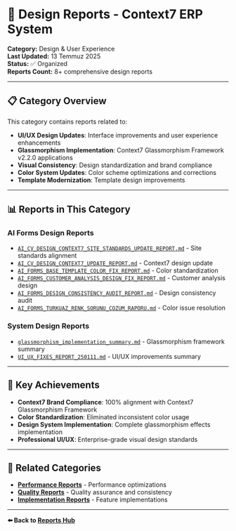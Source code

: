 # 🎨 Design Reports - Context7 ERP System

**Category:** Design & User Experience  
**Last Updated:** 13 Temmuz 2025  
**Status:** ✅ Organized  
**Reports Count:** 8+ comprehensive design reports

---

## 📋 Category Overview

This category contains reports related to:
- **UI/UX Design Updates**: Interface improvements and user experience enhancements
- **Glassmorphism Implementation**: Context7 Glassmorphism Framework v2.2.0 applications
- **Visual Consistency**: Design standardization and brand compliance
- **Color System Updates**: Color scheme optimizations and corrections
- **Template Modernization**: Template design improvements

---

## 📊 Reports in This Category

### **AI Forms Design Reports**
- [`AI_CV_DESIGN_CONTEXT7_SITE_STANDARDS_UPDATE_REPORT.md`](./AI_CV_DESIGN_CONTEXT7_SITE_STANDARDS_UPDATE_REPORT.md) - Site standards alignment
- [`AI_CV_DESIGN_CONTEXT7_UPDATE_REPORT.md`](./AI_CV_DESIGN_CONTEXT7_UPDATE_REPORT.md) - Context7 design update
- [`AI_FORMS_BASE_TEMPLATE_COLOR_FIX_REPORT.md`](./AI_FORMS_BASE_TEMPLATE_COLOR_FIX_REPORT.md) - Color standardization
- [`AI_FORMS_CUSTOMER_ANALYSIS_DESIGN_FIX_REPORT.md`](./AI_FORMS_CUSTOMER_ANALYSIS_DESIGN_FIX_REPORT.md) - Customer analysis design
- [`AI_FORMS_DESIGN_CONSISTENCY_AUDIT_REPORT.md`](./AI_FORMS_DESIGN_CONSISTENCY_AUDIT_REPORT.md) - Design consistency audit
- [`AI_FORMS_TURKUAZ_RENK_SORUNU_COZUM_RAPORU.md`](./AI_FORMS_TURKUAZ_RENK_SORUNU_COZUM_RAPORU.md) - Color issue resolution

### **System Design Reports**
- [`glassmorphism_implementation_summary.md`](./glassmorphism_implementation_summary.md) - Glassmorphism framework summary
- [`UI_UX_FIXES_REPORT_250111.md`](./UI_UX_FIXES_REPORT_250111.md) - UI/UX improvements summary

---

## 🎯 Key Achievements

- **Context7 Brand Compliance**: 100% alignment with Context7 Glassmorphism Framework
- **Color Standardization**: Eliminated inconsistent color usage
- **Design System Implementation**: Complete glassmorphism effects implementation
- **Professional UI/UX**: Enterprise-grade visual design standards

---

## 🔗 Related Categories

- **[Performance Reports](../performance-reports/)** - Performance optimizations
- **[Quality Reports](../quality-reports/)** - Quality assurance and consistency
- **[Implementation Reports](../implementation-reports/)** - Feature implementations

---

**⬅️ Back to [Reports Hub](../README.md)** 